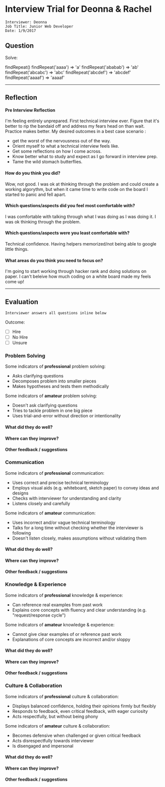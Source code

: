 # Interview Trial for Deonna & Rachel

```
Interviewer: Deonna
Job Title: Junior Web Developer
Date: 1/9/2017
```

## Question
Solve: 

findRepeat()
findRepeat('aaaa') => 'a'
findRepeat('ababab') => 'ab'
findRepeat('abcabc') => 'abc'
findRepeat('abcdef') => 'abcdef'
findRepeat('aaaaf') => 'aaaaf'

---


## Reflection

#### Pre Interview Reflection
I'm feeling entirely unprepared. First technical interview ever. Figure that it's better to rip the bandaid off and address my fears head on than wait. Practice makes better. My desired outcomes in a best case scenario  : 
- get the worst of the nervousness out of the way. 
- Orient myself to what a technical interview feels like.
- Get some reflections on how I come across.
- Know better what to study and expect as I go forward in interview prep.
- Tame the wild stomach butterflies. 

#### How do you think you did?
Wow, not good. I was ok at thinking through the problem and could create a working algorythm, but when it came time to write code on the board I started to panic and fell apart.

#### Which questions/aspects did you feel most comfortable with?
I was comfortable with talking through what I was doing as I was doing it. I was ok thinking through the problem.

#### Which questions/aspects were you least comfortable with?
Technical confidence. Having helpers memorized/not being able to google little things.

#### What areas do you think you need to focus on?
I'm going to start working through hacker rank and doing solutions on paper. I can't beleive how much coding on a white board made my feels come up!


---


## Evaluation

```
Interviewer answers all questions inline below
```

Outcome:
- [ ] Hire
- [ ] No Hire
- [ ] Unsure

### Problem Solving

Some indicators of **professional** problem solving:
- Asks clarifying questions
- Decomposes problem into smaller pieces
- Makes hypotheses and tests them methodically

Some indicators of **amateur** problem solving:
- Doesn't ask clarifying questions
- Tries to tackle problem in one big piece
- Uses trial-and-error without direction or intentionality

#### What did they do well?

#### Where can they improve?

#### Other feedback / suggestions

### Communication

Some indicators of **professional** communication:
- Uses correct and precise technical terminology
- Employs visual aids (e.g. whiteboard, sketch paper) to convey ideas and designs
- Checks with interviewer for understanding and clarity
- Listens closely and carefully

Some indicators of **amateur** communication:
- Uses incorrect and/or vague technical terminology
- Talks for a long time without checking whether the interviewer is following
- Doesn't listen closely, makes assumptions without validating them

#### What did they do well?

#### Where can they improve?

#### Other feedback / suggestions

### Knowledge & Experience

Some indicators of **professional** knowledge & experience:
- Can reference real examples from past work
- Explains core concepts with fluency and clear understanding (e.g. "request/response cycle")

Some indicators of **amateur** knowledge & experience:
- Cannot give clear examples of or reference past work
- Explanations of core concepts are incorrect and/or sloppy

#### What did they do well?

#### Where can they improve?

#### Other feedback / suggestions

### Culture & Collaboration

Some indicators of **professional** culture & collaboration:
- Displays balanced confidence, holding their opinions firmly but flexibly
- Responds to feedback, even critical feedback, with eager curiosity
- Acts respectfully, but without being phony

Some indicators of **amateur** culture & collaboration:
- Becomes defensive when challenged or given critical feedback
- Acts disrespectfully towards interviewer
- Is disengaged and impersonal

#### What did they do well?

#### Where can they improve?

#### Other feedback / suggestions
